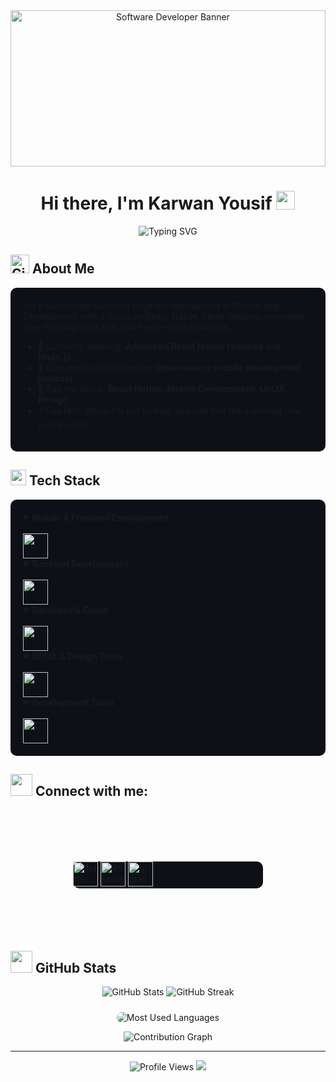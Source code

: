 <div align="center">
  <img src="https://i.gifer.com/OWUh.gif" alt="Software Developer Banner" width="100%" height="250px"/>

  <h1>Hi there, I'm Karwan Yousif <img src="https://raw.githubusercontent.com/MartinHeinz/MartinHeinz/master/wave.gif" width="30px" height="30px"/></h1>
  
  <p align="center">
    <img src="https://readme-typing-svg.demolab.com?font=Fira+Code&pause=1000&color=2C9AF7&center=true&vCenter=true&width=435&lines=Software+Engineer;Mobile+App+Development+Specialist;React+Native+Expert;UI%2FUX+Enthusiast" alt="Typing SVG" />
  </p>
</div>

## <img src="https://media.giphy.com/media/W5eoZHPpUx9sapR0eu/giphy.gif" width="30px" alt="Git"/> About Me
<div align="left" style="background: #0D1117; padding: 20px; border-radius: 10px;">
I'm a passionate Software Engineer specializing in Mobile App Development with a focus on React Native. I love creating innovative, user-friendly apps that solve real-world problems.

- 🌱 Currently learning: **Advanced React Native features** and **Node.js**
- 👯 Looking to collaborate on: **Open-source mobile development projects**
- 💬 Ask me about: **React Native**, **Mobile Development**, **UI/UX Design**
- ⚡ Fun fact: When I'm not coding, you can find me exploring new tech trends!
</div>

## <img src="https://media.giphy.com/media/QssGEmpkyEOhBCb7e1/giphy.gif" width="25"> Tech Stack
<div align="left" style="background: #0D1117; padding: 20px; border-radius: 10px;">
  <details open>
    <summary><b>Mobile & Frontend Development</b></summary>
    <br/>
    <img src="https://skillicons.dev/icons?i=androidstudio,react,flutter,js,ts" height="40"/>
  </details>

  <details open>
    <summary><b>Backend Development</b></summary>
    <br/>
    <img src="https://skillicons.dev/icons?i=nodejs,python,java,cs,dotnet" height="40"/>
  </details>

  <details open>
    <summary><b>Database & Cloud</b></summary>
    <br/>
    <img src="https://skillicons.dev/icons?i=mysql,sqlite" height="40"/>
  </details>

  <details open>
    <summary><b>UI/UX & Design Tools</b></summary>
    <br/>
    <img src="https://skillicons.dev/icons?i=figma,ai,ps,xd" height="40"/>
  </details>

  <details open>
    <summary><b>Development Tools</b></summary>
    <br/>
    <img src="https://skillicons.dev/icons?i=git,github,vscode,postman" height="40"/>
  </details>
</div>

## <img src="https://media.giphy.com/media/LnQjpWaON8nhr21vNW/giphy.gif" width="35"> Connect with me:
<div align="left" style="background: #0D1117; margin: 100px; border-radius: 10px;">
  <a href="https://x.com/Karwan_001?s=35" target="_blank" >
    <img src="https://skillicons.dev/icons?i=twitter" height="40" alt="twitter"/>
  </a>
  <a href="https://linkedin.com/in/karwan-yousif-747071308" target="_blank">
    <img src="https://skillicons.dev/icons?i=linkedin" height="40" alt="linkedin"/>
  </a>
  <a href="mailto:karwanusf1@gmail.com">
    <img src="https://skillicons.dev/icons?i=gmail" height="40" alt="gmail"/>
  </a>
</div>

## <img src="https://media.giphy.com/media/iY8CRBdQXODJSCERIr/giphy.gif" width="35"> GitHub Stats

<div align="center">
  <img src="https://github-readme-stats.vercel.app/api?username=KarwaN001&show_icons=true&theme=tokyonight&hide_border=true&bg_color=0D1117" alt="GitHub Stats" />
  
  <img src="https://github-readme-streak-stats.herokuapp.com/?user=KarwaN001&theme=tokyonight&hide_border=true&background=0D1117" alt="GitHub Streak" />
  
  <img 
    src="https://github-profile-summary-cards.vercel.app/api/cards/repos-per-language?username=KarwaN001&theme=tokyonight&hide_border=true&bg_color=0D1117&layout=compact" 
    alt="Most Used Languages" 
    style="border-radius: 10px; background: none; margin-top: 10px;" 
  />
</div>

<div align="center">
  <img src="https://github-readme-activity-graph.vercel.app/graph?username=KarwaN001&theme=tokyo-night&hide_border=true&bg_color=0D1117" alt="Contribution Graph" />
</div>

---
<div align="center">
  <img src="https://komarev.com/ghpvc/?username=KarwaN001&label=Profile%20Views&color=0e75b6&style=flat" alt="Profile Views" />
  
  <img src="https://capsule-render.vercel.app/api?type=waving&color=gradient&height=100&section=footer"/>
</div>

